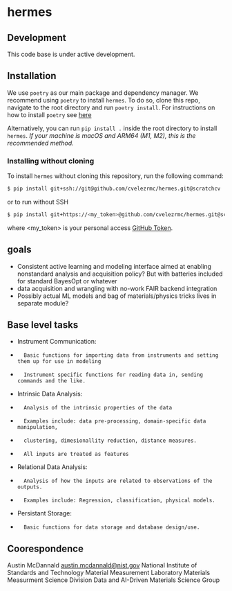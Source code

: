# hermes

## Development
This code base is under active development.

## Installation

We use `poetry` as our main package and dependency manager. We recommend using `poetry` to
install `hermes`. To do so, clone this repo, navigate to the root directory and run `poetry install`.
For instructions on how to install `poetry` see [here](https://python-poetry.org/docs/#installation)

Alternatively, you can run `pip install .` inside the root directory to install `hermes`. *If your machine is
macOS and ARM64 (M1, M2), this is the recommended method.*

### Installing without cloning
To install `hermes` without cloning this repository, run the following command:
``` bash
$ pip install git+ssh://git@github.com/cvelezrmc/hermes.git@scratchcv
```
or to run without SSH
``` bash
$ pip install git+https://<my_token>@github.com/cvelezrmc/hermes.git@scratchcv
```
where <my_token> is your personal access [GitHub Token](https://docs.github.com/en/enterprise-server@3.4/authentication/keeping-your-account-and-data-secure/creating-a-personal-access-token).

## goals

- Consistent active learning and modeling interface aimed at enabling nonstandard analysis and acquisition policy? But with batteries included for standard BayesOpt or whatever
- data acquisition and wrangling with no-work FAIR backend integration
- Possibly actual ML models and bag of materials/physics tricks lives in separate module?

## Base level tasks

- Instrument Communication:
-       Basic functions for importing data from instruments and setting them up for use in modeling
-       Instrument specific functions for reading data in, sending commands and the like.

- Intrinsic Data Analysis:
-       Analysis of the intrinsic properties of the data
-       Examples include: data pre-processing, domain-specific data manipulation,
-       clustering, dimesionallity reduction, distance measures.
-       All inputs are treated as features

- Relational Data Analysis:
-       Analysis of how the inputs are related to observations of the outputs.
-       Examples include: Regression, classification, physical models.

- Persistant Storage: 
-       Basic functions for data storage and database design/use.


## Coorespondence
Austin McDannald
austin.mcdannald@nist.gov
National Institute of Standards and Technology
Material Measurement Laboratory
Materials Measurment Science Division
Data and AI-Driven Materials Science Group
